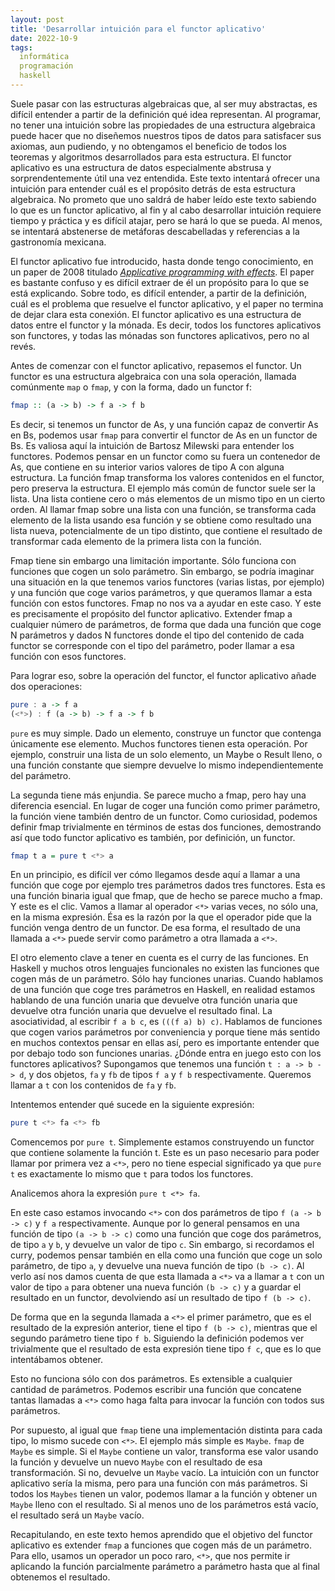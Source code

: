 ```yaml
---
layout: post
title: 'Desarrollar intuición para el functor aplicativo'
date: 2022-10-9
tags:
  informática
  programación
  haskell
---
```

Suele pasar con las estructuras algebraicas que, al ser muy abstractas, es difícil entender a partir de la definición qué idea representan. Al programar, no tener una intuición sobre las propiedades de una estructura algebraica puede hacer que no diseñemos nuestros tipos de datos para satisfacer sus axiomas, aun pudiendo, y no obtengamos el beneficio de todos los teoremas y algoritmos desarrollados para esta estructura. El functor aplicativo es una estructura de datos especialmente abstrusa y sorprendentemente útil una vez entendida. Este texto intentará ofrecer una intuición para entender cuál es el propósito detrás de esta estructura algebraica. No prometo que uno saldrá de haber leído este texto sabiendo lo que es un functor aplicativo, al fin y al cabo desarrollar intuición requiere tiempo y práctica y es difícil atajar, pero se hará lo que se pueda. Al menos, se intentará abstenerse de metáforas descabelladas y referencias a la gastronomía mexicana.

El functor aplicativo fue introducido, hasta donde tengo conocimiento, en un paper de 2008 titulado [*Applicative programming with effects*](http://www.staff.city.ac.uk/~ross/papers/Applicative.pdf). El paper es bastante confuso y es difícil extraer de él un propósito para lo que se está explicando. Sobre todo, es difícil entender, a partir de la definición, cuál es el problema que resuelve el functor aplicativo, y el paper no termina de dejar clara esta conexión. El functor aplicativo es una estructura de datos entre el functor y la mónada. Es decir, todos los functores aplicativos son functores, y todas las mónadas son functores aplicativos, pero no al revés.

Antes de comenzar con el functor aplicativo, repasemos el functor. Un functor es una estructura algebraica con una sola operación, llamada comúnmente `map` o `fmap`, y con la forma, dado un functor f:

```Haskell
fmap :: (a -> b) -> f a -> f b
```

Es decir, si tenemos un functor de As, y una función capaz de convertir As en Bs, podemos usar `fmap` para convertir el functor de As en un functor de Bs. Es valiosa aquí la intuición de Bartosz Milewski para entender los functores. Podemos pensar en un functor como su fuera un contenedor de As, que contiene en su interior varios valores de tipo A con alguna estructura. La función fmap transforma los valores contenidos en el functor, pero preserva la estructura. El ejemplo más común de functor suele ser la lista. Una lista contiene cero o más elementos de un mismo tipo en un cierto orden. Al llamar fmap sobre una lista con una función, se transforma cada elemento de la lista usando esa función y se obtiene como resultado una lista nueva, potencialmente de un tipo distinto, que contiene el resultado de transformar cada elemento de la primera lista con la función.

Fmap tiene sin embargo una limitación importante. Sólo funciona con funciones que cogen un solo parámetro. Sin embargo, se podría imaginar una situación en la que tenemos varios functores (varias listas, por ejemplo) y una función que coge varios parámetros, y que queramos llamar a esta función con estos functores. Fmap no nos va a ayudar en este caso. Y este es precisamente el propósito del functor aplicativo. Extender fmap a cualquier número de parámetros, de forma que dada una función que coge N parámetros y dados N functores donde el tipo del contenido de cada functor se corresponde con el tipo del parámetro, poder llamar a esa función con esos functores.

Para lograr eso, sobre la operación del functor, el functor aplicativo añade dos operaciones:

```Haskell
pure : a -> f a
(<*>) : f (a -> b) -> f a -> f b
```

`pure` es muy simple. Dado un elemento, construye un functor que contenga únicamente ese elemento. Muchos functores tienen esta operación. Por ejemplo, construir una lista de un solo elemento, un Maybe o Result lleno, o una función constante que siempre devuelve lo mismo independientemente del parámetro.

La segunda tiene más enjundia. Se parece mucho a fmap, pero hay una diferencia esencial. En lugar de coger una función como primer parámetro, la función viene también dentro de un functor. Como curiosidad, podemos definir fmap trivialmente en términos de estas dos funciones, demostrando así que todo functor aplicativo es también, por definición, un functor.

```Haskell
fmap t a = pure t <*> a
```

En un principio, es difícil ver cómo llegamos desde aquí a llamar a una función que coge por ejemplo tres parámetros dados tres functores. Esta es una función binaria igual que fmap, que de hecho se parece mucho a fmap. Y este es el clic. Vamos a llamar al operador `<*>` varias veces, no sólo una, en la misma expresión. Ésa es la razón por la que el operador pide que la función venga dentro de un functor. De esa forma, el resultado de una llamada a `<*>` puede servir como parámetro a otra llamada a `<*>`.

El otro elemento clave a tener en cuenta es el curry de las funciones. En Haskell y muchos otros lenguajes funcionales no existen las funciones que cogen más de un parámetro. Sólo hay funciones unarias. Cuando hablamos de una función que coge tres parámetros en Haskell, en realidad estamos hablando de una función unaria que devuelve otra función unaria que devuelve otra función unaria que devuelve el resultado final. La asociatividad, al escribir `f a b c`, es `(((f a) b) c)`. Hablamos de funciones que cogen varios parámetros por conveniencia y porque tiene más sentido en muchos contextos pensar en ellas así, pero es importante entender que por debajo todo son funciones unarias. ¿Dónde entra en juego esto con los functores aplicativos? Supongamos que tenemos una función `t : a -> b -> d`, y dos objetos, `fa` y `fb` de tipos `f a` y `f b` respectivamente. Queremos llamar a `t` con los contenidos de `fa` y `fb`.

Intentemos entender qué sucede en la siguiente expresión:

```Haskell
pure t <*> fa <*> fb
```

Comencemos por `pure t`. Simplemente estamos construyendo un functor que contiene solamente la función t. Este es un paso necesario para poder llamar por primera vez a `<*>`, pero no tiene especial significado ya que `pure t` es exactamente lo mismo que `t` para todos los functores.

Analicemos ahora la expresión `pure t <*> fa`.

En este caso estamos invocando `<*>` con dos parámetros de tipo `f (a -> b -> c)` y `f a` respectivamente. Aunque por lo general pensamos en una función de tipo `(a -> b -> c)` como una función que coge dos parámetros, de tipo `a` y `b`, y devuelve un valor de tipo `c`. Sin embargo, si recordamos el curry, podemos pensar también en ella como una función que coge un solo parámetro, de tipo `a`, y devuelve una nueva función de tipo `(b -> c)`. Al verlo así nos damos cuenta de que esta llamada a `<*>` va a llamar a `t` con un valor de tipo `a` para obtener una nueva función `(b -> c)` y a guardar el resultado en un functor, devolviendo así un resultado de tipo `f (b -> c)`.

De forma que en la segunda llamada a `<*>` el primer parámetro, que es el resultado de la expresión anterior, tiene el tipo `f (b -> c)`, mientras que el segundo parámetro tiene tipo `f b`. Siguiendo la definición podemos ver trivialmente que el resultado de esta expresión tiene tipo `f c`, que es lo que intentábamos obtener.

Esto no funciona sólo con dos parámetros. Es extensible a cualquier cantidad de parámetros. Podemos escribir una función que concatene tantas llamadas a `<*>` como haga falta para invocar la función con todos sus parámetros.

Por supuesto, al igual que `fmap` tiene una implementación distinta para cada tipo, lo mismo sucede con `<*>`. El ejemplo más simple es `Maybe`. `fmap` de `Maybe` es simple. Si el `Maybe` contiene un valor, transforma ese valor usando la función y devuelve un nuevo `Maybe` con el resultado de esa transformación. Si no, devuelve un `Maybe` vacío. La intuición con un functor aplicativo sería la misma, pero para una función con más parámetros. Si todos los `Maybes` tienen un valor, podemos llamar a la función y obtener un `Maybe` lleno con el resultado. Si al menos uno de los parámetros está vacío, el resultado será un `Maybe` vacío.

Recapitulando, en este texto hemos aprendido que el objetivo del functor aplicativo es extender `fmap` a funciones que cogen más de un parámetro. Para ello, usamos un operador un poco raro, `<*>`, que nos permite ir aplicando la función parcialmente parámetro a parámetro hasta que al final obtenemos el resultado.

